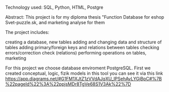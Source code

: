Technology used: SQL, Python, HTML, Postgre 

Abstract:
This project is for my diploma thesis "Function Database for eshop Svet-puzzle.sk, and marketing analyse for them 

The project includes:

creating a database, new tables
adding and changing data and structure of tables
adding primary/foreign keys and relations between tables
checking errors/correction check (relations)
performing operations on tables, marketing




For this project we choose database enviroment PostgreSQL. 
First we created conceptual, logic, fizik models in this tool you can see it via this link 
https://app.diagrams.net/#G1FM1XJtZ1zVVdAJqXU_IPSehAvLYGjBpC#%7B%22pageId%22%3A%22ppjsMDr8TgVe68S1V3Ak%22%7D





